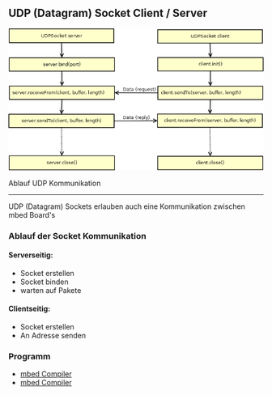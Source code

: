##  UDP (Datagram) Socket Client / Server

![](../../images/UDPSocket.png) 

Ablauf UDP Kommunikation

- - - 

UDP (Datagram) Sockets erlauben auch eine Kommunikation zwischen mbed Board&#039;s

### Ablauf der Socket Kommunikation

#### Serverseitig: 

*   Socket erstellen
*   Socket binden
*   warten auf Pakete

#### Clientseitig:

*   Socket erstellen
*   An Adresse senden

### Programm

* [mbed Compiler](https://developer.mbed.org/compiler/#import:/users/mbed_official/code/UDPEchoServer/)
* [mbed Compiler](https://developer.mbed.org/compiler/#import:/users/mbed_official/code/UDPEchoClient/)

